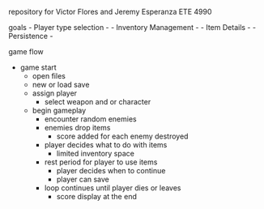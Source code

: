 repository for Victor Flores and Jeremy Esperanza
ETE 4990


goals
    - Player type selection
        -
    - Inventory Management
        - 
    - Item Details
        - 
    - Persistence
        - 
    
game flow
- game start
    - open files
    - new or load save
    - assign player
        - select weapon and or character
    - begin gameplay
        - encounter random enemies
        - enemies drop items
            - score added for each enemy destroyed
        - player decides what to do with items
            - limited inventory space
        - rest period for player to use items
            - player decides when to continue
            - player can save
        - loop continues until player dies or leaves
            - score display at the end
        

